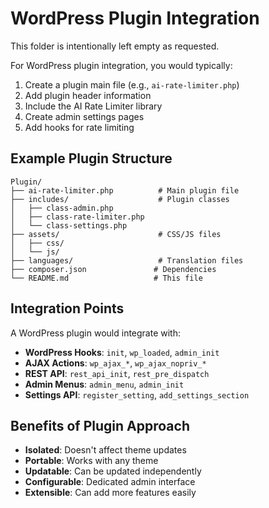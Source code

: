 # WordPress Plugin Integration

This folder is intentionally left empty as requested.

For WordPress plugin integration, you would typically:

1. Create a plugin main file (e.g., `ai-rate-limiter.php`)
2. Add plugin header information
3. Include the AI Rate Limiter library
4. Create admin settings pages
5. Add hooks for rate limiting

## Example Plugin Structure

```
Plugin/
├── ai-rate-limiter.php          # Main plugin file
├── includes/                    # Plugin classes
│   ├── class-admin.php
│   ├── class-rate-limiter.php
│   └── class-settings.php
├── assets/                      # CSS/JS files
│   ├── css/
│   └── js/
├── languages/                   # Translation files
├── composer.json               # Dependencies
└── README.md                   # This file
```

## Integration Points

A WordPress plugin would integrate with:

- **WordPress Hooks**: `init`, `wp_loaded`, `admin_init`
- **AJAX Actions**: `wp_ajax_*`, `wp_ajax_nopriv_*`
- **REST API**: `rest_api_init`, `rest_pre_dispatch`
- **Admin Menus**: `admin_menu`, `admin_init`
- **Settings API**: `register_setting`, `add_settings_section`

## Benefits of Plugin Approach

- **Isolated**: Doesn't affect theme updates
- **Portable**: Works with any theme
- **Updatable**: Can be updated independently
- **Configurable**: Dedicated admin interface
- **Extensible**: Can add more features easily 